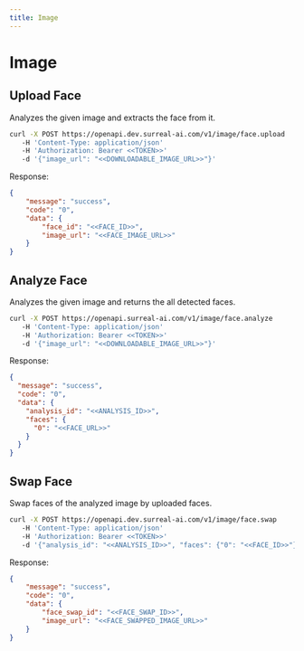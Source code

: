 ```yaml
---
title: Image
---
```


# Image

## Upload Face

Analyzes the given image and extracts the face from it.

```bash
curl -X POST https://openapi.dev.surreal-ai.com/v1/image/face.upload
   -H 'Content-Type: application/json'
   -H 'Authorization: Bearer <<TOKEN>>'
   -d '{"image_url": "<<DOWNLOADABLE_IMAGE_URL>>"}'
```

Response:
```json
{
    "message": "success",
    "code": "0",
    "data": {
        "face_id": "<<FACE_ID>>",
        "image_url": "<<FACE_IMAGE_URL>>"
    }
}
```

## Analyze Face

Analyzes the given image and returns the all detected faces.

```bash
curl -X POST https://openapi.surreal-ai.com/v1/image/face.analyze
   -H 'Content-Type: application/json'
   -H 'Authorization: Bearer <<TOKEN>>'
   -d '{"image_url": "<<DOWNLOADABLE_IMAGE_URL>>"}'
```

Response:
```json
{
  "message": "success",
  "code": "0",
  "data": {
    "analysis_id": "<<ANALYSIS_ID>>",
    "faces": {
      "0": "<<FACE_URL>>"
    }
  }
}
```

## Swap Face

Swap faces of the analyzed image by uploaded faces.

```bash
curl -X POST https://openapi.dev.surreal-ai.com/v1/image/face.swap
   -H 'Content-Type: application/json'
   -H 'Authorization: Bearer <<TOKEN>>'
   -d '{"analysis_id": "<<ANALYSIS_ID>>", "faces": {"0": "<<FACE_ID>>"}}'
```

Response:
```json
{
    "message": "success",
    "code": "0",
    "data": {
        "face_swap_id": "<<FACE_SWAP_ID>>",
        "image_url": "<<FACE_SWAPPED_IMAGE_URL>>"
    }
}
```

